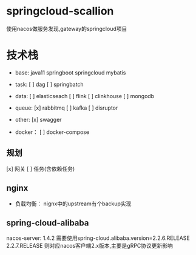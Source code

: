 # springcloud-scallion

使用nacos做服务发现,gateway的springcloud项目

# 技术栈

- base:
    java11
    springboot
    springcloud
    mybatis

- task:
    [ ] dag
    [ ] springbatch

- data:
    [ ] elasticseach
    [ ] flink
    [ ] clinkhouse
    [ ] mongodb

- queue:
    [x] rabbitmq
    [ ] kafka
    [ ] disruptor
  
- other:
    [x] swagger
  
- docker：
    [ ] docker-compose

## 规划

[x] 网关
[ ] 任务(含依赖任务)

## nginx 

- 负载均衡： nignx中的upstream有个backup实现

## spring-cloud-alibaba

nacos-server: 1.4.2
    需要使用spring-cloud.alibaba.version=2.2.6.RELEASE
    2.2.7.RELEASE 则对应nacos客户端2.x版本,主要是gRPC协议更新影响